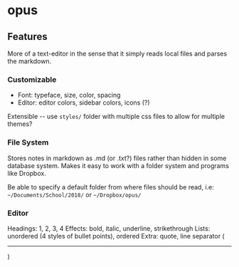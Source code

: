 # opus

## Features

More of a text-editor in the sense that it simply reads local files and parses the markdown.

### Customizable
- Font: typeface, size, color, spacing
- Editor: editor colors, sidebar colors, icons (?)

Extensible -- use `styles/` folder with multiple css files to allow for multiple themes?

### File System
Stores notes in markdown as .md (or .txt?) files rather than hidden in some database system. Makes it easy to work with a folder system and programs like Dropbox.

Be able to specify a default folder from where files should be read, i.e:
`~/Documents/School/2018/` or `~/Dropbox/opus/`

### Editor

Headings: 1, 2, 3, 4
Effects: bold, italic, underline, strikethrough
Lists: unordered (4 styles of bullet points), ordered
Extra: quote, line separator (<hr>)
